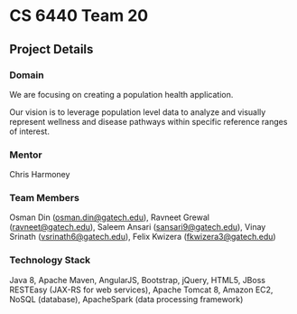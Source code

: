# CS 6440 Team 20

## Project Details

### Domain

We are focusing on creating a population health application.

Our vision is to leverage population level data to analyze and visually represent wellness and disease pathways within specific reference ranges of interest. 

### Mentor

Chris Harmoney

### Team Members

Osman Din (osman.din@gatech.edu), Ravneet Grewal (ravneet@gatech.edu), Saleem Ansari (sansari9@gatech.edu), Vinay Srinath (vsrinath6@gatech.edu), Felix Kwizera (fkwizera3@gatech.edu)

### Technology Stack

Java 8, Apache Maven, AngularJS, Bootstrap, jQuery, HTML5, JBoss RESTEasy (JAX-RS for web services), 
Apache Tomcat 8, Amazon EC2, NoSQL (database), ApacheSpark (data processing framework)

